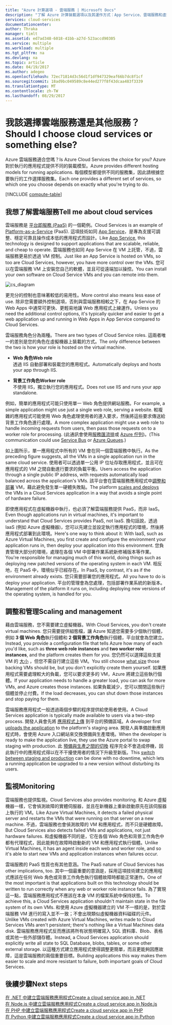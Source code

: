 ```yaml
---
title: "Azure 計算選項 - 雲端服務 | Microsoft Docs"
description: "了解 Azure 計算裝載選項以及其運作方式：App Service、雲端服務和虛擬機器"
services: cloud-services
documentationcenter: 
author: Thraka
manager: timlt
ms.assetid: ed7ad348-6018-41bb-a27d-523accd90305
ms.service: multiple
ms.workload: multiple
ms.tgt_pltfrm: na
ms.devlang: na
ms.topic: article
ms.date: 04/19/2017
ms.author: adegeo
ms.openlocfilehash: 72ec71814d3c56d1f1df947329eaf66b7dc8f1cf
ms.sourcegitcommit: 18ad9bc049589c8e44ed277f8f43dcaa483f3339
ms.translationtype: MT
ms.contentlocale: zh-TW
ms.lasthandoff: 08/29/2017
---
```

# <a name="should-i-choose-cloud-services-or-something-else"></a><span data-ttu-id="a5f85-103">我該選擇雲端服務還是其他服務？</span><span class="sxs-lookup"><span data-stu-id="a5f85-103">Should I choose cloud services or something else?</span></span>
<span data-ttu-id="a5f85-104">Azure 雲端服務適合您嗎？</span><span class="sxs-lookup"><span data-stu-id="a5f85-104">Is Azure Cloud Services the choice for you?</span></span> <span data-ttu-id="a5f85-105">Azure 對於執行的應用程式提供不同的裝載模型。</span><span class="sxs-lookup"><span data-stu-id="a5f85-105">Azure provides different hosting models for running applications.</span></span> <span data-ttu-id="a5f85-106">每個模型都提供不同的服務集，因此請根據您要執行的工作選擇服務集。</span><span class="sxs-lookup"><span data-stu-id="a5f85-106">Each one provides a different set of services, so which one you choose depends on exactly what you're trying to do.</span></span>

[!INCLUDE [compute-table](../../includes/compute-options-table.md)]

<a name="tellmecs"></a>

## <a name="tell-me-about-cloud-services"></a><span data-ttu-id="a5f85-107">我想了解雲端服務</span><span class="sxs-lookup"><span data-stu-id="a5f85-107">Tell me about cloud services</span></span>
<span data-ttu-id="a5f85-108">雲端服務是 [平台即服務 (PaaS)](https://azure.microsoft.com/overview/what-is-paas/) 的一個範例。</span><span class="sxs-lookup"><span data-stu-id="a5f85-108">Cloud Services is an example of [Platform-as-a-Service](https://azure.microsoft.com/overview/what-is-paas/) (PaaS).</span></span> <span data-ttu-id="a5f85-109">這項技術如同 [App Service](../app-service-web/app-service-web-overview.md)，是專為支援可調整、穩定可靠且操作成本低的應用程式而設計。</span><span class="sxs-lookup"><span data-stu-id="a5f85-109">Like [App Service](../app-service-web/app-service-web-overview.md), this technology is designed to support applications that are scalable, reliable, and cheap to operate.</span></span> <span data-ttu-id="a5f85-110">雲端服務也如同 App Service 在 VM 上託管，不過，雲端服務更易於透過 VM 控制。</span><span class="sxs-lookup"><span data-stu-id="a5f85-110">Just like an App Service is hosted on VMs, so too are Cloud Services, however, you have more control over the VMs.</span></span> <span data-ttu-id="a5f85-111">您可以在雲端服務 VM 上安裝您自己的軟體，並且可從遠端加以操控。</span><span class="sxs-lookup"><span data-stu-id="a5f85-111">You can install your own software on Cloud Service VMs and you can remote into them.</span></span>

![cs_diagram](./media/cloud-services-choose-me/diagram.png)

<span data-ttu-id="a5f85-113">更充分的控制也意味著較低的易用性。</span><span class="sxs-lookup"><span data-stu-id="a5f85-113">More control also means less ease of use.</span></span> <span data-ttu-id="a5f85-114">除非您需要額外控制選項，否則與雲端服務相較之下，在 App Service 的 Web Apps 中通常可更快、更輕易地讓 Web 應用程式上線運作。</span><span class="sxs-lookup"><span data-stu-id="a5f85-114">Unless you need the additional control options, it's typically quicker and easier to get a web application up and running in Web Apps in App Service compared to Cloud Services.</span></span>

<span data-ttu-id="a5f85-115">雲端服務角色分為兩種。</span><span class="sxs-lookup"><span data-stu-id="a5f85-115">There are two types of Cloud Service roles.</span></span> <span data-ttu-id="a5f85-116">這兩者唯一的差別是您的角色在虛擬機器上裝載的方式。</span><span class="sxs-lookup"><span data-stu-id="a5f85-116">The only difference between the two is how your role is hosted on the virtual machine.</span></span>

* <span data-ttu-id="a5f85-117">**Web 角色**</span><span class="sxs-lookup"><span data-stu-id="a5f85-117">**Web role**</span></span>  
<span data-ttu-id="a5f85-118">透過 IIS 自動部署和裝載您的應用程式。</span><span class="sxs-lookup"><span data-stu-id="a5f85-118">Automatically deploys and hosts your app through IIS.</span></span>

* <span data-ttu-id="a5f85-119">**背景工作角色**</span><span class="sxs-lookup"><span data-stu-id="a5f85-119">**Worker role**</span></span>  
<span data-ttu-id="a5f85-120">不使用 IIS，獨立執行您的應用程式。</span><span class="sxs-lookup"><span data-stu-id="a5f85-120">Does not use IIS and runs your app standalone.</span></span>

<span data-ttu-id="a5f85-121">例如，簡單的應用程式可能只使用單一 Web 角色提供網站服務。</span><span class="sxs-lookup"><span data-stu-id="a5f85-121">For example, a simple application might use just a single web role, serving a website.</span></span> <span data-ttu-id="a5f85-122">較複雜的應用程式可能使用 Web 角色處理使用者的連入要求，然後將這些要求傳送給背景工作角色進行處理。</span><span class="sxs-lookup"><span data-stu-id="a5f85-122">A more complex application might use a web role to handle incoming requests from users, then pass those requests on to a worker role for processing.</span></span> <span data-ttu-id="a5f85-123">(此通訊會使用[服務匯流排](../service-bus-messaging/service-bus-fundamentals-hybrid-solutions.md)或 [Azure 佇列](../storage/common/storage-introduction.md))。</span><span class="sxs-lookup"><span data-stu-id="a5f85-123">(This communication could use [Service Bus](../service-bus-messaging/service-bus-fundamentals-hybrid-solutions.md) or [Azure Queues](../storage/common/storage-introduction.md).)</span></span>

<span data-ttu-id="a5f85-124">如上圖所示，單一應用程式中所有的 VM 會在同一個雲端服務中執行。</span><span class="sxs-lookup"><span data-stu-id="a5f85-124">As the preceding figure suggests, all the VMs in a single application run in the same cloud service.</span></span> <span data-ttu-id="a5f85-125">使用者可以透過單一公用 IP 位址存取應用程式，並且可在應用程式的 VM 之間自動進行要求的負載平衡。</span><span class="sxs-lookup"><span data-stu-id="a5f85-125">Users access the application through a single public IP address, with requests automatically load balanced across the application's VMs.</span></span> <span data-ttu-id="a5f85-126">該平台會在雲端服務應用程式中[調整和部署](cloud-services-how-to-scale.md) VM，藉此避免發生單一硬體失敗點。</span><span class="sxs-lookup"><span data-stu-id="a5f85-126">The platform [scales and deploys](cloud-services-how-to-scale.md) the VMs in a Cloud Services application in a way that avoids a single point of hardware failure.</span></span>

<span data-ttu-id="a5f85-127">即使應用程式在虛擬機器中執行，也必須了解雲端服務提供 PaaS，而非 IaaS。</span><span class="sxs-lookup"><span data-stu-id="a5f85-127">Even though applications run in virtual machines, it's important to understand that Cloud Services provides PaaS, not IaaS.</span></span> <span data-ttu-id="a5f85-128">換句話說，透過 IaaS (例如 Azure 虛擬機器)，您可以先建立並設定執行應用程式的環境，然後將應用程式部署到此環境。</span><span class="sxs-lookup"><span data-stu-id="a5f85-128">Here's one way to think about it: With IaaS, such as Azure Virtual Machines, you first create and configure the environment your application runs in, then deploy your application into this environment.</span></span> <span data-ttu-id="a5f85-129">您負責管理大部分的環境，處理在各個 VM 中部署作業系統新修補版本等作業。</span><span class="sxs-lookup"><span data-stu-id="a5f85-129">You're responsible for managing much of this world, doing things such as deploying new patched versions of the operating system in each VM.</span></span> <span data-ttu-id="a5f85-130">相反地，在 PaaS 中，環境似乎已經存在。</span><span class="sxs-lookup"><span data-stu-id="a5f85-130">In PaaS, by contrast, it's as if the environment already exists.</span></span> <span data-ttu-id="a5f85-131">您只需要部署您的應用程式。</span><span class="sxs-lookup"><span data-stu-id="a5f85-131">All you have to do is deploy your application.</span></span> <span data-ttu-id="a5f85-132">平台的管理會為您處理，包括部署作業系統的新版本。</span><span class="sxs-lookup"><span data-stu-id="a5f85-132">Management of the platform it runs on, including deploying new versions of the operating system, is handled for you.</span></span>

## <a name="scaling-and-management"></a><span data-ttu-id="a5f85-133">調整和管理</span><span class="sxs-lookup"><span data-stu-id="a5f85-133">Scaling and management</span></span>
<span data-ttu-id="a5f85-134">藉由雲端服務，您不需要建立虛擬機器。</span><span class="sxs-lookup"><span data-stu-id="a5f85-134">With Cloud Services, you don't create virtual machines.</span></span> <span data-ttu-id="a5f85-135">您只需要提供組態檔，讓 Azure 知道您需要多少個執行個體，例如 **3 個 Web 角色**執行個體和 **2 個背景工作角色**執行個體，平台就會為您建立。</span><span class="sxs-lookup"><span data-stu-id="a5f85-135">Instead, you provide a configuration file that tells Azure how many of each you'd like, such as **three web role instances** and **two worker role instances**, and the platform creates them for you.</span></span>  <span data-ttu-id="a5f85-136">您仍然可以選擇這些支援 VM 的 [大小](cloud-services-sizes-specs.md) ，但您不需自行建立這些 VM。</span><span class="sxs-lookup"><span data-stu-id="a5f85-136">You still choose [what size](cloud-services-sizes-specs.md) those backing VMs should be, but you don't explicitly create them yourself.</span></span> <span data-ttu-id="a5f85-137">如果應用程式需要處理較大的負載，您可以要求更多的 VM，Azure 將建立這些執行個體。</span><span class="sxs-lookup"><span data-stu-id="a5f85-137">If your application needs to handle a greater load, you can ask for more VMs, and Azure creates those instances.</span></span> <span data-ttu-id="a5f85-138">如果負載減少，您可以關閉這些執行個體並停止付費。</span><span class="sxs-lookup"><span data-stu-id="a5f85-138">If the load decreases, you can shut down those instances and stop paying for them.</span></span>

<span data-ttu-id="a5f85-139">雲端服務應用程式一般透過兩個步驟的程序提供給使用者使用。</span><span class="sxs-lookup"><span data-stu-id="a5f85-139">A Cloud Services application is typically made available to users via a two-step process.</span></span> <span data-ttu-id="a5f85-140">開發人員會先將 [應用程式上傳](cloud-services-how-to-create-deploy.md) 到平台的預備區域。</span><span class="sxs-lookup"><span data-stu-id="a5f85-140">A developer first [uploads the application](cloud-services-how-to-create-deploy.md) to the platform's staging area.</span></span> <span data-ttu-id="a5f85-141">開發人員準備啟動應用程式時，會使用 Azure 入口網站來交換預備與生產環境。</span><span class="sxs-lookup"><span data-stu-id="a5f85-141">When the developer is ready to make the application live, they use the Azure portal to swap staging with production.</span></span> <span data-ttu-id="a5f85-142">此 [預備與生產之間的切換](cloud-services-nodejs-stage-application.md) 程序完全不會造成停機，因此執行中的應用程式得以在不干擾使用者的情況下升級至新版。</span><span class="sxs-lookup"><span data-stu-id="a5f85-142">This [switch between staging and production](cloud-services-nodejs-stage-application.md) can be done with no downtime, which lets a running application be upgraded to a new version without disturbing its users.</span></span>

## <a name="monitoring"></a><span data-ttu-id="a5f85-143">監視</span><span class="sxs-lookup"><span data-stu-id="a5f85-143">Monitoring</span></span>
<span data-ttu-id="a5f85-144">雲端服務也提供監視。</span><span class="sxs-lookup"><span data-stu-id="a5f85-144">Cloud Services also provides monitoring.</span></span> <span data-ttu-id="a5f85-145">和 Azure 虛擬機器一樣，它會偵測故障的實體伺服器，並且在新機器上重新啟動原先在該伺服器上執行的 VM。</span><span class="sxs-lookup"><span data-stu-id="a5f85-145">Like Azure Virtual Machines, it detects a failed physical server and restarts the VMs that were running on that server on a new machine.</span></span> <span data-ttu-id="a5f85-146">不過，雲端服務也會偵測故障的 VM 和應用程式，而不只是硬體故障。</span><span class="sxs-lookup"><span data-stu-id="a5f85-146">But Cloud Services also detects failed VMs and applications, not just hardware failures.</span></span> <span data-ttu-id="a5f85-147">和虛擬機器不同的是，它在各個 Web 角色和背景工作角色中都有代理程式，因此能夠在故障時啟動新的 VM 和應用程式執行個體。</span><span class="sxs-lookup"><span data-stu-id="a5f85-147">Unlike Virtual Machines, it has an agent inside each web and worker role, and so it's able to start new VMs and application instances when failures occur.</span></span>

<span data-ttu-id="a5f85-148">雲端服務的 PaaS 性質也有其他意涵。</span><span class="sxs-lookup"><span data-stu-id="a5f85-148">The PaaS nature of Cloud Services has other implications, too.</span></span> <span data-ttu-id="a5f85-149">其中一個最重要的意涵是，採用這項技術建立的應用程式應該在任何 Web 角色或背景工作角色執行個體故障時都能正常運作。</span><span class="sxs-lookup"><span data-stu-id="a5f85-149">One of the most important is that applications built on this technology should be written to run correctly when any web or worker role instance fails.</span></span> <span data-ttu-id="a5f85-150">為了實現這一點，雲端服務應用程式不應該在本身 VM 的檔案系統中保持狀態。</span><span class="sxs-lookup"><span data-stu-id="a5f85-150">To achieve this, a Cloud Services application shouldn't maintain state in the file system of its own VMs.</span></span> <span data-ttu-id="a5f85-151">和使用 Azure 虛擬機器建立的 VM 不一樣的是，對於雲端服務 VM 進行的寫入並不一致；不會出現類似虛擬機器資料磁碟的元件。</span><span class="sxs-lookup"><span data-stu-id="a5f85-151">Unlike VMs created with Azure Virtual Machines, writes made to Cloud Services VMs aren't persistent; there's nothing like a Virtual Machines data disk.</span></span> <span data-ttu-id="a5f85-152">雲端服務應用程式反而應該將所有狀態明確寫入 SQL 資料庫、Blob、表格或其他一些外部儲存體。</span><span class="sxs-lookup"><span data-stu-id="a5f85-152">Instead, a Cloud Services application should explicitly write all state to SQL Database, blobs, tables, or some other external storage.</span></span> <span data-ttu-id="a5f85-153">以這種方式建立應用程式使得調整更簡單，而且更能夠因應故障，這是雲端服務的兩個重要目標。</span><span class="sxs-lookup"><span data-stu-id="a5f85-153">Building applications this way makes them easier to scale and more resistant to failure, both important goals of Cloud Services.</span></span>

## <a name="next-steps"></a><span data-ttu-id="a5f85-154">後續步驟</span><span class="sxs-lookup"><span data-stu-id="a5f85-154">Next steps</span></span>
[<span data-ttu-id="a5f85-155">在 .NET 中建立雲端服務應用程式</span><span class="sxs-lookup"><span data-stu-id="a5f85-155">Create a cloud service app in .NET</span></span>](cloud-services-dotnet-get-started.md)  
[<span data-ttu-id="a5f85-156">在 Node.js 中建立雲端服務應用程式</span><span class="sxs-lookup"><span data-stu-id="a5f85-156">Create a cloud service app in Node.js</span></span>](cloud-services-nodejs-develop-deploy-app.md)  
[<span data-ttu-id="a5f85-157">在 PHP 中建立雲端服務應用程式</span><span class="sxs-lookup"><span data-stu-id="a5f85-157">Create a cloud service app in PHP</span></span>](../cloud-services-php-create-web-role.md)  
[<span data-ttu-id="a5f85-158">在 Python 中建立雲端服務應用程式</span><span class="sxs-lookup"><span data-stu-id="a5f85-158">Create a cloud service app in Python</span></span>](cloud-services-python-ptvs.md)

